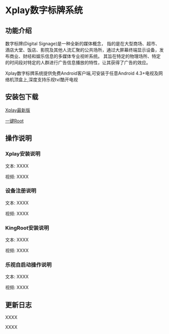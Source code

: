 # Xplay数字标牌系统

## 功能介绍

数字标牌(Digital Signage)是一种全新的媒体概念， 指的是在大型商场、超市、酒店大堂、饭店、影院及其他人流汇聚的公共场所，通过大屏幕终端显示设备，发布商业、财经和娱乐信息的多媒体专业视听系统。
其旨在特定的物理场所、特定的时间段对特定的人群进行广告信息播放的特性，让其获得了广告的效应。

Xplay数字标牌系统提供免费Android客户端,可安装于任意Android 4.3+电视及网络机顶盒上,深度支持乐视tv/酷开电视

## 安装包下载


[Xplay最新版](http://xplay.io/xplay.apk) 

[一键Root](http://xplay.io/kingroot.apk)


## 操作说明

### Xplay安装说明

文本: XXXX

视频: XXXX

### 设备注册说明

文本: XXXX

视频: XXXX

### KingRoot安装说明

文本: XXXX

视频: XXXX

### 乐视自启动操作说明

文本: XXXX

视频: XXXX

## 更新日志

XXXX

XXXX